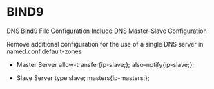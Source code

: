 # BIND9
DNS Bind9 File Configuration
Include DNS Master-Slave Configuration

Remove additional configuration for the use of a single DNS server in named.conf.default-zones
- Master Server
    allow-transfer{ip-slave;};
    also-notify{ip-slave;};

- Slave Server
    type slave;
    masters{ip-masters;};
